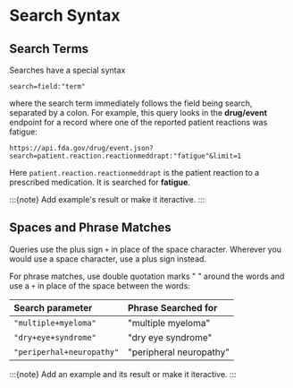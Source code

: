 # Search Syntax

## Search Terms

Searches have a special syntax

`search=field:"term"`

where the search term immediately follows the field being search, separated by a colon. For example, this query looks in the **drug/event** endpoint for a
record where one of the reported patient reactions was fatigue:

`https://api.fda.gov/drug/event.json?search=patient.reaction.reactionmeddrapt:"fatigue"&limit=1`

Here `patient.reaction.reactionmeddrapt` is the patient reaction to a prescribed medication. It is searched for **fatigue**.

:::{note}
Add example's result or make it iteractive.
:::

## Spaces and Phrase Matches

Queries use the plus sign `+` in place of the space character. Wherever you would use a space character, use a plus sign instead.

For phrase matches, use double quotation marks " " around the words and use a `+` in place of the space between the words:

| Search parameter   |  Phrase Searched for |
:------------------- | :-------------------------
`"multiple+myeloma"` | "multiple myeloma"
`"dry+eye+syndrome"` | "dry eye syndrome"
`"periperhal+neuropathy"` | "peripheral neuropathy"

:::{note}
Add an example and its result or make it iteractive.
:::
